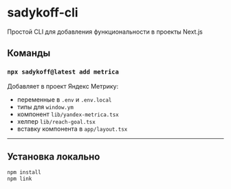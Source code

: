 # sadykoff-cli

Простой CLI для добавления функциональности в проекты Next.js

## Команды

### `npx sadykoff@latest add metrica`

Добавляет в проект Яндекс Метрику:
- переменные в `.env` и `.env.local`
- типы для `window.ym`
- компонент `lib/yandex-metrica.tsx`
- хелпер `lib/reach-goal.tsx`
- вставку компонента в `app/layout.tsx`

---

## Установка локально

```bash
npm install
npm link
